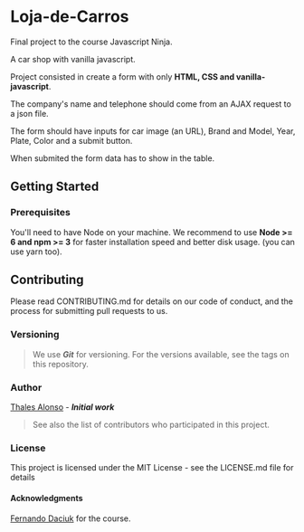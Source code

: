 # Loja-de-Carros

 Final project to the course Javascript Ninja. 

 A car shop with vanilla javascript.

 Project consisted in create a form with only **HTML, CSS and vanilla-javascript**.

 The company's name and telephone should come from an AJAX request to a json file.

 The form should have inputs for car image (an URL), Brand and Model, Year, Plate, Color and a submit button.

 When submited the form data has to show in the table.

## Getting Started
### Prerequisites
You'll need to have Node on your machine. We recommend to use **Node >= 6 and npm >= 3** for faster installation speed and better disk usage. (you can use yarn too).


 ## Contributing
 Please read CONTRIBUTING.md for details on our code of conduct, and the process for submitting pull requests to us.

### Versioning 
> We use ***Git*** for versioning. For the versions available, see the tags on this repository.

### Author 
 [Thales Alonso](https://twitter.com/thalesalonsoo) - ***Initial work*** 
 > See also the list of contributors who participated in this project.

 ### License 
 This project is licensed under the MIT License - see the LICENSE.md file for details

#### Acknowledgments 
[Fernando Daciuk](https://github.com/da2k) for the course.
